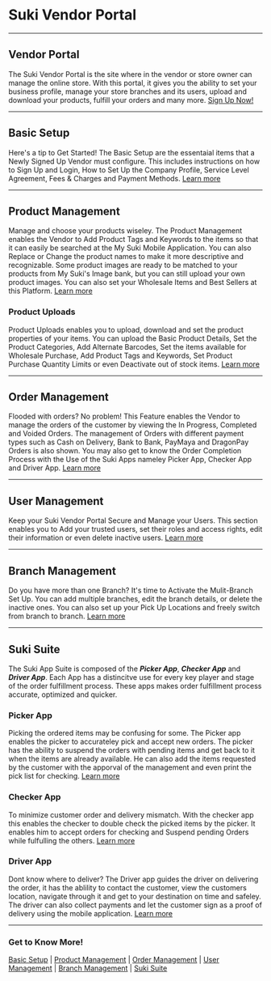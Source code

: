 
Suki Vendor Portal
=======

---
Vendor Portal
----------
The Suki Vendor Portal is the site where in the vendor or store owner can manage the online store. With this portal, it gives you the ability to set your business profile, manage your store branches and its users, upload and download your products, fulfill your orders and many more. [Sign Up Now!](https://suki.io/)

---
Basic Setup
----------
Here's a tip to Get Started! The Basic Setup are the essentaial items that a Newly Signed Up Vendor must configure. This includes instructions on how to Sign Up and Login, How to Set Up the Company Profile, Service Level Agreement, Fees & Charges and Payment Methods. [Learn more](basicsetup.md)

---
Product Management
----------

Manage and choose your products wiseley. The Product Management enables the Vendor to Add Product Tags and Keywords to the items so that it can easily be searched at the My Suki Mobile Application. You can also Replace or Change the product names to make it more descriptive and recognizable. Some product images are ready to be matched to your products from My Suki's Image bank, but you can still upload your own product images. You can also set your Wholesale Items and Best Sellers at this Platform. [Learn more](productmanagement.md)

### Product Uploads
Product Uploads enables you to upload, download and set the product properties of your items. You can upload the Basic Product Details, Set the Product Categories, Add Alternate Barcodes, Set the items available for Wholesale Purchase, Add Product Tags and Keywords, Set Product Purchase Quantity Limits or even Deactivate out of stock items. [Learn more](productuploads.md)

---
Order Management
----------
Flooded with orders? No problem! This Feature enables the Vendor to manage the orders of the customer by viewing the In Progress, Completed and Voided Orders. The management of Orders with different payment types such as Cash on Delivery, Bank to Bank, PayMaya and DragonPay Orders is also shown. You may also get to know the Order Completion Process with the Use of the Suki Apps nameley Picker App, Checker App and Driver App. [Learn more](ordermanagement.md)

---
User Management
----------
Keep your Suki Vendor Portal Secure and Manage your Users. This section enables you to Add your trusted users, set their roles and access rights, edit their information or even delete inactive users. [Learn more](usermanagement.md)

---
Branch Management
----------
Do you have more than one Branch? It's time to Activate the Mulit-Branch Set Up. You can add multiple branches, edit the branch details, or delete the inactive ones. You can also set up your Pick Up Locations and freely switch from branch to branch. [Learn more](branchmanagement.md)

---
Suki Suite
----------
The Suki App Suite is composed of the ***Picker App***, ***Checker App*** and ***Driver App***. Each App has a distincitve use for every key player and stage of the order fulfillment process. These apps makes order fulfillment process accurate, optimized and quicker.

### Picker App
Picking the ordered items may be confusing for some. The Picker app enables the picker to accurateley pick and accept new orders. The picker has the ability to suspend the orders with pending items and get back to it when the items are already available. He can also add the items requested by the customer with the apporval of the management and even print the pick list for checking. [Learn more](picker.md)

### Checker App
To minimize customer order and delivery mismatch. With the checker app this enables the checker to double check the picked items by the picker. It enables him to accept orders for checking and Suspend pending Orders while fulfulling the others. [Learn more](checker.md)

### Driver App
Dont know where to deliver? The Driver app guides the driver on delivering the order, it has the ablility to contact the customer, view the customers location, navigate through it and get to your destination on time and safeley. The driver can also collect payments and let the customer sign as a proof of delivery using the mobile application. [Learn more](driver.md)

---
### Get to Know More!

[Basic Setup](/vendors/basicsetup.md) | [Product Management](productmanagement.md) | [Order Management](ordermanagement.md) | [User Management](usermanagement.md) | [Branch Management](branchmanagement.md) | [Suki Suite](/vendors/index.md#Suki_Suite)
